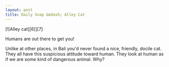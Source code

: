```yaml
---
layout: post
title: Daily Snap &mdash; Alley Cat
---
```

<div markdown="1" class="border">
[![Alley cat][6]][7]

   [6]: http://lh6.ggpht.com/_jwSLTQWHss4/S-o_QnutFOI/AAAAAAAABMI/RARew_Al_bQ/DSC_4434_thumb%5B2%5D.jpg?imgmax=800 (Alley cat)
   [7]: http://lh6.ggpht.com/_jwSLTQWHss4/S-o_OIqHSTI/AAAAAAAABME/21Stijn0dG0/s1600-h/DSC_4434%5B4%5D.jpg

Humans are out there to get you!
</div>

Unlike at other places, in Bali you'd never found a nice, friendly, docile
cat. They all have this suspicious attitude toward human. They look at human
as if we are some kind of dangerous animal. Why?
